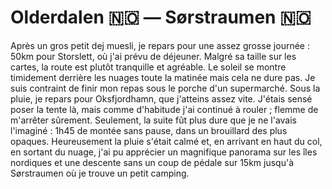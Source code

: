 # Olderdalen :norway: — Sørstraumen :norway:

<!-- 103km / 1089m+ / 1079m- -->

Après un gros petit dej muesli, je repars pour une assez grosse journée : 50km pour Storslett, où j'ai prévu de déjeuner. Malgré sa taille sur les cartes, la route est plutôt tranquille et agréable. Le soleil se montre timidement derrière les nuages toute la matinée mais cela ne dure pas. Je suis contraint de finir mon repas sous le porche d'un supermarché. Sous la pluie, je repars pour Oksfjordhamn, que j'atteins assez vite. J'étais sensé poser la tente là, mais comme d'habitude j'ai continué à rouler ; flemme de m'arrêter sûrement. Seulement, la suite fût plus dure que je ne l'avais l'imaginé : 1h45 de montée sans pause, dans un brouillard des plus opaques. Heureusement la pluie s'était calmé et, en arrivant en haut du col, en sortant du nuage, j'ai pu apprécier un magnifique panorama sur les îles nordiques et une descente sans un coup de pédale sur 15km jusqu'à Sørstraumen où je trouve un petit camping.

